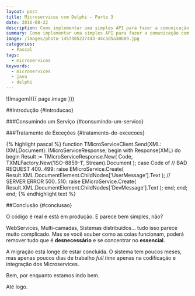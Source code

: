 ```yaml
---
layout: post
title: Microservices com Delphi — Parte 3
date: 2016-08-22
description: Como implementar uma simples API para fazer a comunicação com Microservices em Java.
summary: Como implementar uma simples API para fazer a comunicação com Microservices em Java.
image: /images/photo-1457305237443-44c3d5a30b89.jpg
categories: 
  - Pascal
tags:
  - microservices
keywords:
  - microservices
  - java
  - delphi
--- 
```



<!--more-->

![Imagem]({{ page.image }})

##Introdução {#introducao}


###Consumindo um Serviço {#consumindo-um-servico}


###Tratamento de Exceções {#tratamento-de-excecoes}

{% highlight pascal %}
function TMicroServiceClient.Send(XML: IXMLDocument): IMicroServiceResponse;
begin
  with Response(XML) do
  begin
    Result := TMicroServiceResponse.New(
      Code,
      TXMLFactory.New('ISO-8859-1', Stream).Document
    );
    case Code of
      // BAD REQUEST
      400..499:
        raise EMicroService.Create(
          Result.XML.DocumentElement.ChildNodes['UserMessage'].Text
        );
      // SERVER ERROR
      500..510:
        raise EMicroService.Create(
          Result.XML.DocumentElement.ChildNodes['DevMessage'].Text
        );
    end;
  end;
end;
{% endhighlight text %}


##Conclusão {#conclusao}

O código é real e está em produção. E parece bem simples, não?

WebServices, Multi-camadas, Sistemas distribuídos... tudo isso parece muito complicado. Mas se você souber como as coias funcionam, poderá remover tudo que é **desnecessário** e se concentrar no **essencial**.

A migração está longe de estar concluída. O sistema tem poucos meses, mas apenas poucos dias de trabalho *full time* apenas na codificação e integração dos Microservices.

Bem, por enquanto estamos indo bem.

Até logo.
